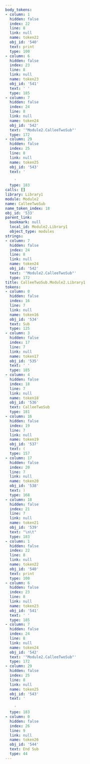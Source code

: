 ```yaml
---
body_tokens:
- column: 1
  hidden: false
  index: 22
  line: 8
  link: null
  name: token22
  obj_id: '540'
  text: print
  type: 100
- column: 6
  hidden: false
  index: 23
  line: 8
  link: null
  name: token23
  obj_id: '541'
  text: ' '
  type: 185
- column: 7
  hidden: false
  index: 24
  line: 8
  link: null
  name: token24
  obj_id: '542'
  text: '"Module2.CalleeTwoSub"'
  type: 172
- column: 29
  hidden: false
  index: 25
  line: 8
  link: null
  name: token25
  obj_id: '543'
  text: '

    '
  type: 183
calls: []
library: Library1
module: Module2
name: CalleeTwoSub
name_token_index: 18
obj_id: '533'
parent_link:
  bookmark: null
  local_id: Module2.Library1
  object_type: modules
strings:
- column: 7
  hidden: false
  index: 24
  line: 8
  link: null
  name: token24
  obj_id: '542'
  text: '"Module2.CalleeTwoSub"'
  type: 172
title: CalleeTwoSub.Module2.Library1
tokens:
- column: 0
  hidden: false
  index: 16
  line: 7
  link: null
  name: token16
  obj_id: '534'
  text: Sub
  type: 125
- column: 3
  hidden: false
  index: 17
  line: 7
  link: null
  name: token17
  obj_id: '535'
  text: ' '
  type: 185
- column: 4
  hidden: false
  index: 18
  line: 7
  link: null
  name: token18
  obj_id: '536'
  text: CalleeTwoSub
  type: 181
- column: 16
  hidden: false
  index: 19
  line: 7
  link: null
  name: token19
  obj_id: '537'
  text: (
  type: 157
- column: 17
  hidden: false
  index: 20
  line: 7
  link: null
  name: token20
  obj_id: '538'
  text: )
  type: 168
- column: 18
  hidden: false
  index: 21
  line: 7
  link: null
  name: token21
  obj_id: '539'
  text: "\n\t"
  type: 183
- column: 1
  hidden: false
  index: 22
  line: 8
  link: null
  name: token22
  obj_id: '540'
  text: print
  type: 100
- column: 6
  hidden: false
  index: 23
  line: 8
  link: null
  name: token23
  obj_id: '541'
  text: ' '
  type: 185
- column: 7
  hidden: false
  index: 24
  line: 8
  link: null
  name: token24
  obj_id: '542'
  text: '"Module2.CalleeTwoSub"'
  type: 172
- column: 29
  hidden: false
  index: 25
  line: 8
  link: null
  name: token25
  obj_id: '543'
  text: '

    '
  type: 183
- column: 0
  hidden: false
  index: 26
  line: 9
  link: null
  name: token26
  obj_id: '544'
  text: End Sub
  type: 44
---
```

